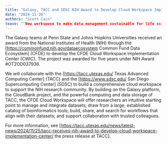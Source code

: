 ```yaml
---
title: "Galaxy, TACC and SDSC NIH Award to Develop Cloud Workspace Implementation Center"
date: "2024-11-26"
authors: "Scott Cain"
tease: ""New workspace to make data management sustainable for life sciences data analysis
---
```


The Galaxy teams at Penn State and Johns Hopkins Universities received an
award from the National Institutes of Health (NIH) through the
[https://commonfund.nih.gov/dataecosystem Common Fund Data Ecosystem] (CFDE) to
develop the CFDE Cloud Workspace Implementation Center (CWIC). The project was
awarded for five years under NIH Award #OT2OD037936.

We will collaborate with the [https://tacc.utexas.edu/ Texas Advanced Computing Center] (TACC)
and the [https://www.sdsc.edu/ San Diego Supercomputing Center] (SDSC) to
build a comprehensive cloud workspace to support the NIH research community.
By building on the Galaxy platform, the CloudBank project, and the powerful
computing and data storage of TACC, the CFDE Cloud Workspace will offer
researchers an intuitive starting point to manage and integrate datasets;
draw from a large, established catalog of bioinformatics tools; build, share,
and search for workflows that align with their datasets; and support
collaboration with trusted colleagues.

For more information, see
[https://tacc.utexas.edu/news/latest-news/2024/11/25/tacc-receives-nih-award-to-develop-cloud-workspace-implementation-center/ the press release at TACC].
